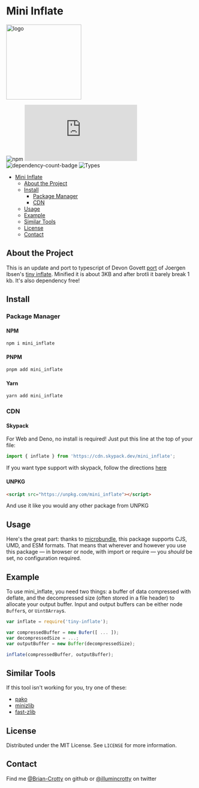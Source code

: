 # Mini Inflate

<!-- PROJECT LOGO -->
<img src="https://i.imgur.com/emKXzqK.png" alt="logo" width="200"/>

<!-- Shields -->
![npm](https://img.shields.io/npm/l/mini_inflate.svg)
![size-badge](https://img.badgesize.io/https:/unpkg.com/mini_inflate/dist/index.modern.js?compression=brotli)
![dependency-count-badge](https://badgen.net/bundlephobia/dependency-count/mini_inflate)
![Types](https://badgen.net/npm/types/mini_inflate)

- [Mini Inflate](#mini-inflate)
  - [About the Project](#about-the-project)
  - [Install](#install)
    - [Package Manager](#package-manager)
    - [CDN](#cdn)
  - [Usage](#usage)
  - [Example](#example)
  - [Similar Tools](#similar-tools)
  - [License](#license)
  - [Contact](#contact)
  
## About the Project

This is an update and port to typescript of Devon Govett [port](https://github.com/foliojs/tiny-inflate/) of Joergen Ibsen's [tiny inflate](https://bitbucket.org/jibsen/tinf). Minified it is about 3KB and after brotli it barely break 1 kb. It's also dependency free!

## Install

### Package Manager

#### NPM <!-- omit in TOC -->

```sh
npm i mini_inflate
```

#### PNPM <!-- omit in TOC -->

```sh
pnpm add mini_inflate
```

#### Yarn <!-- omit in TOC -->

```sh
yarn add mini_inflate
```

### CDN

#### Skypack <!-- omit in TOC -->

For Web and Deno, no install is required! Just put this line at the top of your file:

```typescript
import { inflate } from 'https://cdn.skypack.dev/mini_inflate';
```

If you want type support with skypack, follow the directions [here]('https://docs.skypack.dev/skypack-cdn/code/javascript#using-skypack-urls-in-typescript')

#### UNPKG <!-- omit in TOC -->

```html
<script src="https://unpkg.com/mini_inflate"></script>
```

And use it like you would any other package from UNPKG

## Usage

Here's the great part: thanks to [microbundle](https://github.com/developit/microbundle), this package supports CJS, UMD, and ESM formats.
That means that wherever and however you use this package — in browser or node, with import or require — you *should* be set, no configuration required.

## Example

To use mini_inflate, you need two things: a buffer of data compressed with deflate,
and the decompressed size (often stored in a file header) to allocate your output buffer.
Input and output buffers can be either node `Buffer`s, or `Uint8Array`s.

```javascript
var inflate = require('tiny-inflate');

var compressedBuffer = new Bufer([ ... ]);
var decompressedSize = ...;
var outputBuffer = new Buffer(decompressedSize);

inflate(compressedBuffer, outputBuffer);
```

## Similar Tools

If this tool isn't working for you, try one of these:

- [pako](https://github.com/nodeca/pako)
- [minizlib](https://github.com/isaacs/minizlib)
- [fast-zlib](https://github.com/timotejroiko/fast-zlib)

<!-- LICENSE -->
## License

Distributed under the MIT License. See `LICENSE` for more information.

## Contact

Find me [@Brian-Crotty](https://github.com/Brian-Crotty) on github or [@illumincrotty](https://twitter.com/illumincrotty) on twitter
